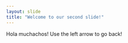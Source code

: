 ```yaml
---
layout: slide
title: "Welcome to our second slide!"
---
```

Hola muchachos!
Use the left arrow to go back!
